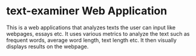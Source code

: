 # text-examiner Web Application
This is a web applications that analyzes texts the user can input like webpages, essays etc. It uses various metrics to analyze the text such as frequent words, average word length, text length etc. It then visually displays results on the webpage.
